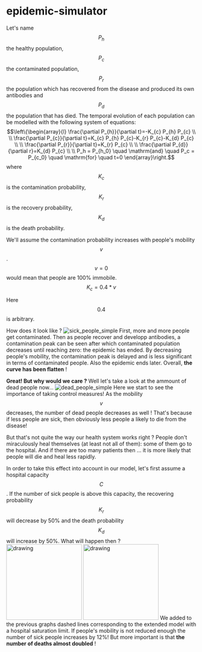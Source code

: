 # epidemic-simulator


Let's name $$P_h$$ the healthy population, $$P_c$$ the contaminated population, $$P_r$$ the population which has recovered from the disease and produced its own antibodies and $$P_d$$ the population that has died.
The temporal evolution of each population can be modelled with the following system of equations:
$$\left\{\begin{array}{l}
\frac{\partial P_{h}}{\partial t}=-K_{c} P_{h} P_{c} \\ \\
\frac{\partial P_{c}}{\partial t}=K_{c} P_{h} P_{c}-K_{r} P_{c}-K_{d} P_{c} \\ \\
\frac{\partial P_{r}}{\partial t}=K_{r} P_{c} \\ \\
\frac{\partial P_{d}}{\partial r}=K_{d} P_{c} \\ \\
P_h = P_{h_0} \quad \mathrm{and}  \quad P_c = P_{c_0} \quad \mathrm{for} \quad t=0
\end{array}\right.$$
where $$K_c$$ is the contamination probability, $$K_r$$ is the recovery probability, $$K_d$$ is the death probability.

We'll assume the contamination probability increases with people's mobility $$v$$.
$$v=0$$ would mean that people are 100% immobile.
$$K_c = 0.4*v$$

 Here $$0.4$$ is arbitrary.

How does it look like ?
![sick_people_simple](https://user-images.githubusercontent.com/40028739/76973966-e6380880-6930-11ea-8ec8-cf7c3003f69f.png)
First, more and more people get contaminated. Then as people recover and developp antibodies, a contamination peak can be seen after which contaminated population decreases until reaching zero: the epidemic has ended.
By decreasing people's mobility, the contamination peak is delayed and is less significant in terms of contaminated people. Also the epidemic ends later. Overall, **the curve has been flatten** !

**Great! But why would we care ?**
Well let's take a look at the ammount of dead people now...
![dead_people_simple](https://user-images.githubusercontent.com/40028739/76974131-1ed7e200-6931-11ea-9654-324073f08d50.png)
Here we start to see the importance of taking control measures! As the mobility $$v$$ decreases, the number of dead people decreases as well !
That's because if less people are sick, then obviously less people a likely to die from the disease!

But that's not quite the way our health system works right ? People don't miraculously heal themselves (at least not all of them): some of them go to the hospital. And if there are too many patients then ... it is more likely that people will die and heal less rapidly.

In order to take this effect into account in our model, let's first assume a hospital capacity $$C$$. If the number of sick people is above this capacity, the recovering probability $$K_r$$ will decrease by 50% and the death probability $$K_d$$ will increase by 50%.
What will happen then ?
<img src="https://user-images.githubusercontent.com/40028739/76974014-f9e36f00-6930-11ea-8da8-2cf38e16fe74.png" alt="drawing" width="200"/>
<img src="https://user-images.githubusercontent.com/40028739/76974237-3fa03780-6931-11ea-9d15-87671ad77bbf.png" alt="drawing" width="200"/>
We added to the previous graphs dashed lines corresponding to the extended model with a hospital saturation limit.
If people's mobility is not reduced enough the number of sick people increases by 12%! But more important is that **the number of deaths almost doubled** !